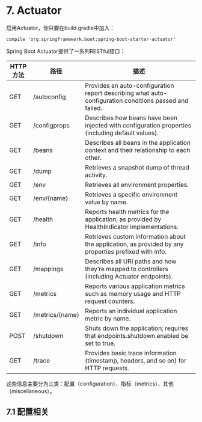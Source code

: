 # 7. Actuator

启用Actuator，你只要在build.gradle中加入：

```
compile 'org.springframework.boot:spring-boot-starter-actuator'
```

Spring Boot Actuator提供了一系列RESTful接口：

| HTTP方法 | 路径 | 描述 |
| -- | -- | -- |
| GET | /autoconfig | Provides an auto-configuration report describing what auto- configuration conditions passed and failed. |
| GET | /configprops | Describes how beans have been injected with configuration properties (including default values). |
| GET | /beans | Describes all beans in the application context and their relationship to each other. |
| GET | /dump | Retrieves a snapshot dump of thread activity. |
| GET | /env | Retrieves all environment properties. |
| GET | /env/{name} | Retrieves a specific environment value by name. |
| GET | /health | Reports health metrics for the application, as provided by HealthIndicator implementations. |
| GET | /info | Retrieves custom information about the application, as provided by any properties prefixed with info. |
| GET | /mappings | Describes all URI paths and how they’re mapped to controllers (including Actuator endpoints). |
| GET | /metrics | Reports various application metrics such as memory usage and HTTP request counters. |
| GET | /metrics/{name} | Reports an individual application metric by name. |
| POST | /shutdown | Shuts down the application; requires that endpoints.shutdown.enabled be set to true. |
| GET | /trace | Provides basic trace information (timestamp, headers, and so on) for HTTP requests. |

这些信息主要分为三类：配置（configuration）、指标（metrics）、其他（miscellaneous）。

## 7.1 配置相关
